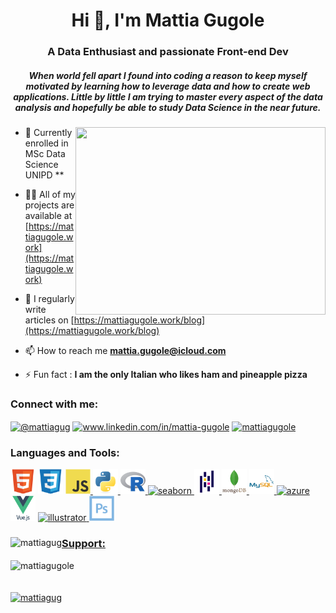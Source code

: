 <h1 align="center">Hi 👋, I'm Mattia Gugole</h1>
<h3 align="center">A Data Enthusiast and passionate Front-end Dev</h3>
<h5 align = "center"> When world fell apart I found into coding a reason to keep myself motivated by learning how to leverage data and how to create web applications. Little by little I am trying to master every aspect of the data analysis and hopefully be able to study Data Science in the near future.</h5>

<img align = "right" height = 300px width = 400px src= "https://marketbusinessnews.com/wp-content/uploads/2020/10/1-Predictive-Analytics-GIF-for-article.gif" >


- 🌱 Currently enrolled in MSc Data Science UNIPD **

- 👨‍💻 All of my projects are available at [https://mattiagugole.work](https://mattiagugole.work)

- 📝 I regularly write articles on [https://mattiagugole.work/blog](https://mattiagugole.work/blog)

- 📫 How to reach me **mattia.gugole@icloud.com**

- ⚡ Fun fact : **I am the only Italian who likes ham and pineapple pizza**

<h3 align="left">Connect with me:</h3>
<p align="left">
<a href="https://codepen.io/MattiaGug" target="blank"><img align="center" src="https://raw.githubusercontent.com/rahuldkjain/github-profile-readme-generator/master/src/images/icons/Social/codepen.svg" alt="@mattiagug" height="30" width="40" /></a>
<a href="www.linkedin.com/in/mattia-gugole" target="blank"> <img align="center" src="https://raw.githubusercontent.com/rahuldkjain/github-profile-readme-generator/master/src/images/icons/Social/linked-in-alt.svg" alt="www.linkedin.com/in/mattia-gugole" height="30" width="40" /></a>
<a href="https://kaggle.com/mattiagugole" target="blank"><img align="center" src="https://raw.githubusercontent.com/rahuldkjain/github-profile-readme-generator/master/src/images/icons/Social/kaggle.svg" alt="mattiagugole" height="30" width="40" /></a>
</p>

<h3 align="left">Languages and Tools:</h3>
<p align="left"> 
  <a> <img src="https://raw.githubusercontent.com/devicons/devicon/1119b9f84c0290e0f0b38982099a2bd027a48bf1/icons/html5/html5-original.svg" alt="html" width="40" height="40"/> </a><a> <img src="https://raw.githubusercontent.com/devicons/devicon/1119b9f84c0290e0f0b38982099a2bd027a48bf1/icons/css3/css3-original.svg" alt="css" width="40" height="40"/> </a><a href="https://developer.mozilla.org/en-US/docs/Web/JavaScript" target="_blank" rel="noreferrer"> <img src="https://raw.githubusercontent.com/devicons/devicon/master/icons/javascript/javascript-original.svg" alt="javascript" width="40" height="40"/> </a><a href="https://www.python.org" target="_blank" rel="noreferrer"> <img src="https://raw.githubusercontent.com/devicons/devicon/master/icons/python/python-original.svg" alt="python" width="40" height="40"/> </a><a href="https://www.r-project.org/" target="_blank" rel="noreferrer"> <img src="https://raw.githubusercontent.com/devicons/devicon/1119b9f84c0290e0f0b38982099a2bd027a48bf1/icons/r/r-original.svg" alt="R" width="40" height="40"/> </a><a href="https://seaborn.pydata.org/" target="_blank" rel="noreferrer"> <img src="https://seaborn.pydata.org/_images/logo-mark-lightbg.svg" alt="seaborn" width="40" height="40"/> </a> <a href="https://pandas.pydata.org/" target="_blank" rel="noreferrer"> <img src="https://raw.githubusercontent.com/devicons/devicon/2ae2a900d2f041da66e950e4d48052658d850630/icons/pandas/pandas-original.svg" alt="pandas" width="40" height="40"/> </a> <a href="https://www.mongodb.com/" target="_blank" rel="noreferrer"> <img src="https://raw.githubusercontent.com/devicons/devicon/master/icons/mongodb/mongodb-original-wordmark.svg" alt="mongodb" width="40" height="40"/> </a> <a href="https://www.mysql.com/" target="_blank" rel="noreferrer"> <img src="https://raw.githubusercontent.com/devicons/devicon/master/icons/mysql/mysql-original-wordmark.svg" alt="mysql" width="40" height="40"/> </a><a href="https://azure.microsoft.com/en-in/" target="_blank" rel="noreferrer"> <img src="https://www.vectorlogo.zone/logos/microsoft_azure/microsoft_azure-icon.svg" alt="azure" width="40" height="40"/> </a><img src="https://raw.githubusercontent.com/devicons/devicon/master/icons/vuejs/vuejs-original-wordmark.svg" alt="vuejs" width="40" height="40"/> </a>
<a href="https://www.adobe.com/in/products/illustrator.html" target="_blank" rel="noreferrer"> <img src="https://www.vectorlogo.zone/logos/adobe_illustrator/adobe_illustrator-icon.svg" alt="illustrator" width="40" height="40"/> </a>  <a href="https://www.photoshop.com/en" target="_blank" rel="noreferrer"> <img src="https://raw.githubusercontent.com/devicons/devicon/master/icons/photoshop/photoshop-line.svg" alt="photoshop" width="40" height="40"/> </a>   <a href="https://vuejs.org/" target="_blank" rel="noreferrer"> 


</p>



<p><img align="left" src="https://github-readme-streak-stats.herokuapp.com/?user=mattiagug&theme=highcontrast" alt="mattiagug" /></p>

<h3 align="left">Support:</h3>
<p><a href="https://www.buymeacoffee.com/mattiagugole"> <img align="left" src="https://cdn.buymeacoffee.com/buttons/v2/default-yellow.png" height="50" width="200" alt="mattiagugole" />
  <br><br><br>
<img src="https://komarev.com/ghpvc/?username=mattiagug&label=Profile%20views&color=0e75b6&style=plastic" alt="mattiagug" /> </a></p>

<br><br>




